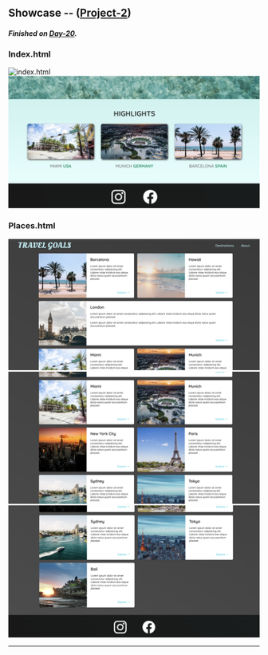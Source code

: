 ## Showcase -- ([Project-2](/Code_Snippets/Project-2))
##### Finished on [Day-20](/Notes/Day-20).
### Index.html
<img alt="index.html" src="/Code_Snippets/Project-2/showcase/index.png" />
<img alt="index.html" src="/Code_Snippets/Project-2/showcase/index_1.png" />

### Places.html
<img alt="places.html" src="/Code_Snippets/Project-2/showcase/places.png" />
<img alt="places.html" src="/Code_Snippets/Project-2/showcase/places_1.png" />
<img alt="places.html" src="/Code_Snippets/Project-2/showcase/places_2.png" />

---
